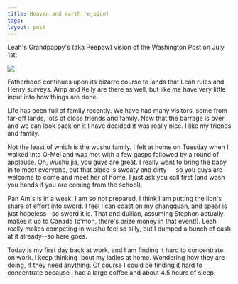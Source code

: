 ```yaml
---
title: Heaven and earth rejoice!
tags: 
layout: post
---
```

Leah's Grandpappy's (aka Peepaw) vision of the Washington Post on July 1st:



<img src="http://photos.fuzzymonk.com/leah/image/595/Leahs_Press_Release.jpg" class="picture">



Fatherhood continues upon its bizarre course to lands that Leah rules and Henry surveys.  Amp and Kelly are there as well, but like me have very little input into how things are done.  



Life has been full of family recently.  We have had many visitors, some from far-off lands, lots of close friends and family.  Now that the barrage is over and we can look back on it I have decided it was really nice.  I like my friends and family.



Not the least of which is the wushu family.  I felt at home on Tuesday when I walked into O-Mei and was met with a few gasps followed by a round of applause.  Oh, wushu jia, you guys are great.  I really want to bring the baby in to meet everyone, but that place is sweaty and dirty -- so you guys are welcome to come and meet her at home.  I just ask you call first (and wash you hands if you are coming from the school).



Pan Am's is in a week.  I am so not prepared.  I think I am putting the lion's share of effort into sword.  I feel I can coast on my changquan, and spear is just hopeless--so sword it is.  That and duilian, assuming Stephon actually makes it up to Canada (c'mon, there's prize money in that event!). Leah really makes competing in wushu feel so silly, but I dumped a bunch of cash at it already--so here goes.  



Today is my first day back at work, and I am finding it hard to concentrate on work. I keep thinking 'bout my ladies at home.  Wondering how they are doing, if they need anything.  Of course I could be finding it hard to concentrate because I had a large coffee and about 4.5 hours of sleep.
